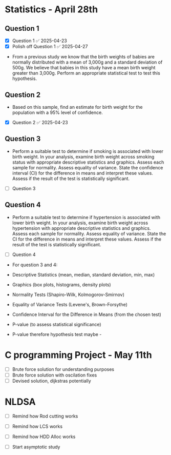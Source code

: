 # Statistics - April 28th
## Question 1
- [x] Question 1 ✅ 2025-04-23
- [x] Polish off Question 1 ✅ 2025-04-27
- From a previous study we know that the birth weights of babies are normally distributed with a mean of  3,000g and a standard deviation of 500g. We believe that babies in this study have a mean birth weight greater than 3,000g. Perform an appropriate statistical test to test this hypothesis.  

## Question 2
-  Based on this sample, find an estimate for birth weight for the population with a 95% level of confidence.  
- [x] Question 2 ✅ 2025-04-23
## Question 3

-  Perform a suitable test to determine if smoking is associated with lower birth weight. In your analysis, examine birth weight across smoking status with appropriate descriptive statistics and graphics. Assess each sample for normality. Assess equality of variance. State the confidence interval (CI) for the difference in means and interpret these values. Assess if the result of the test is statistically significant.  
- [ ] Question 3
## Question 4

- Perform a suitable test to determine if hypertension is associated with lower birth weight. In your analysis, examine birth weight across hypertension with appropriate descriptive statistics and graphics. Assess each sample for normality. Assess equality of variance. State the CI for the difference in means and interpret these values. Assess if the result of the test is statistically significant.

- [ ] Question 4

- For question 3 and 4:


- Descriptive Statistics (mean, median, standard deviation, min, max)
- Graphics (box plots, histograms, density plots)
- Normality Tests (Shapiro-Wilk, Kolmogorov-Smirnov)
- Equality of Variance Tests (Levene's, Brown-Forsythe)
- Confidence Interval for the Difference in Means (from the chosen test)
- P-value (to assess statistical significance)
- P-value therefore hypothesis test maybe -
# C programming Project - May 11th

- [ ] Brute force solution for understanding purposes
- [ ] Brute force solution with oscilation fixes
- [ ] Devised solution, dijkstras potentially 
# NLDSA

- [ ] Remind how Rod cutting works
- [ ] Remind how LCS works
- [ ] Remind how HDD Alloc works

- [ ] Start asymptotic study